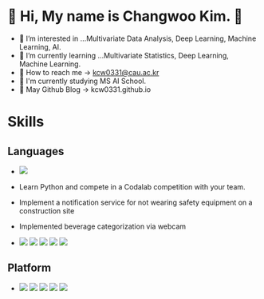 # :star2: Hi, My name is Changwoo Kim. :star2:

 - :orange_book: I’m interested in ...Multivariate Data Analysis, Deep Learning, Machine Learning, AI.
 - :green_book: I’m currently learning ...Multivariate Statistics, Deep Learning, Machine Learning.
 - :email: How to reach me -> kcw0331@cau.ac.kr
 - :school: I'm currently studying MS AI School.
 - 📘 May Github Blog -> kcw0331.github.io
 
# Skills

## Languages
- <img src="https://img.shields.io/badge/Python-3776AB?style=flat-square&logo=Python&logoColor=white"/> 
 - Learn Python and compete in a Codalab competition with your team.
 - Implement a notification service for not wearing safety equipment on a construction site
 - Implemented beverage categorization via webcam

- <img src="https://img.shields.io/badge/R-276DC3?style=flat-square&logo=R&logoColor=white"/> <img src="https://img.shields.io/badge/C-A8B9CC?style=flat-square&logo=C&logoColor=white"/> <img src="https://img.shields.io/badge/C++- 00599C?style=flat-square&logo=C++&logoColor=white"/> <img src="https://img.shields.io/badge/Java-00599C?style=flat-square&logo=Java&logoColor=white"/> <img src="https://img.shields.io/badge/JavaScript-F7DF1E?style=flat-square&logo=JavaScript&logoColor=white"/>

##  Platform
 - <img src="https://img.shields.io/badge/MySQL-4479A1?style=flat-square&logo=MySQL&logoColor=white"/> <img src="https://img.shields.io/badge/MongoDB-47A248?style=flat-square&logo=MongoDB&logoColor=white"/>  <img src="https://img.shields.io/badge/Logstash-005571?style=flat-square&logo=Logstash&logoColor=white"/> <img src="https://img.shields.io/badge/Elasticsearch-005571?style=flat-square&logo=Elasticsearch&logoColor=white"/> <img src="https://img.shields.io/badge/Kibana-005571?style=flat-square&logo=Kibana&logoColor=white"/> 

<!---
kcw0331/kcw0331 is a ✨ special ✨ repository because its `README.md` (this file) appears on your GitHub profile.
You can click the Preview link to take a look at your changes.
--->

